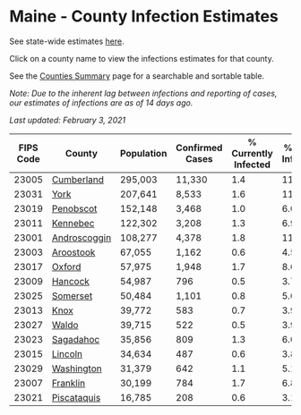 # Maine - County Infection Estimates

See state-wide estimates [here](/infections/us-me).

Click on a county name to view the infections estimates for that county.

See the [Counties Summary](/infections/summary-counties) page for a searchable and sortable table.

*Note: Due to the inherent lag between infections and reporting of cases, our estimates of infections are as of 14 days ago.*

*Last updated: February 3, 2021*

|   FIPS Code |                       County |   Population |   Confirmed Cases |   % Currently Infected |   % Total Infected |
|-------------|------------------------------|--------------|-------------------|------------------------|--------------------|
|       23005 |     [Cumberland](cumberland) |      295,003 |            11,330 |                    1.4 |               11.4 |
|       23031 |                 [York](york) |      207,641 |             8,533 |                    1.6 |               11.3 |
|       23019 |       [Penobscot](penobscot) |      152,148 |             3,468 |                    1.0 |                6.0 |
|       23011 |         [Kennebec](kennebec) |      122,302 |             3,208 |                    1.3 |                6.9 |
|       23001 | [Androscoggin](androscoggin) |      108,277 |             4,378 |                    1.8 |               11.0 |
|       23003 |       [Aroostook](aroostook) |       67,055 |             1,162 |                    0.6 |                4.5 |
|       23017 |             [Oxford](oxford) |       57,975 |             1,948 |                    1.7 |                8.6 |
|       23009 |           [Hancock](hancock) |       54,987 |               796 |                    0.5 |                3.7 |
|       23025 |         [Somerset](somerset) |       50,484 |             1,101 |                    0.8 |                5.6 |
|       23013 |                 [Knox](knox) |       39,772 |               583 |                    0.7 |                3.9 |
|       23027 |               [Waldo](waldo) |       39,715 |               522 |                    0.5 |                3.9 |
|       23023 |       [Sagadahoc](sagadahoc) |       35,856 |               809 |                    1.3 |                6.0 |
|       23015 |           [Lincoln](lincoln) |       34,634 |               487 |                    0.6 |                3.8 |
|       23029 |     [Washington](washington) |       31,379 |               642 |                    1.1 |                5.1 |
|       23007 |         [Franklin](franklin) |       30,199 |               784 |                    1.7 |                6.8 |
|       23021 |   [Piscataquis](piscataquis) |       16,785 |               208 |                    0.6 |                3.1 |